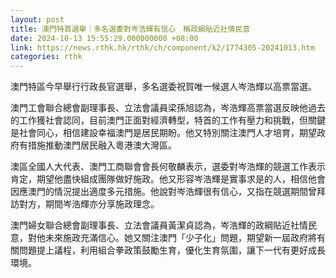 ```yaml
---
layout: post
title: 澳門特首選舉｜多名選委對岑浩輝有信心　稱政綱貼近社情民意
date: 2024-10-13 15:55:29.000000000 +08:00
link: https://news.rthk.hk/rthk/ch/component/k2/1774305-20241013.htm
categories: rthk
---
```


澳門特區今早舉行行政長官選舉，多名選委祝賀唯一候選人岑浩輝以高票當選。

澳門工會聯合總會副理事長、立法會議員梁孫旭認為，岑浩輝高票當選反映他過去的工作獲社會認同，目前澳門正面對經濟轉型，特首的工作有壓力和挑戰，但關鍵是社會同心，相信建設幸福澳門是居民期盼。他又特別關注澳門人才培育，期望政府有措施推動澳門居民融入粵港澳大灣區。

澳區全國人大代表、澳門工商聯會會長何敬麟表示，選委對岑浩輝的競選工作表示肯定，期望他盡快組成團隊做好施政。他又形容岑浩輝是實事求是的人，相信他會因應澳門的情況提出適度多元措施。他說對岑浩輝很有信心，又指在競選期間曾拜訪對方，期間岑浩輝亦分享施政理念。

澳門婦女聯合總會副理事長、立法會議員黃潔貞認為，岑浩輝的政綱貼近社情民意，對他未來施政充滿信心。她又關注澳門「少子化」問題，期望新一屆政府將有關問題提上議程，利用組合拳政策鼓勵生育，優化生育氛圍，讓下一代有更好成長環境。
